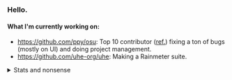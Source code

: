 ### Hello.

#### What I'm currently working on:

- https://github.com/ppy/osu: Top 10 contributor ([ref.](https://github.com/ppy/osu/graphs/contributors)) fixing a ton of bugs (mostly on UI) and doing project management.
- https://github.com/uhe-org/uhe: Making a Rainmeter suite.

<details>
<summary>Stats and nonsense</summary>

[![Joehuu's GitHub stats](https://github-readme-stats.vercel.app/api?username=Joehuu&theme=github_dark&show_icons=true&title_color=ff0000&icon_color=ff0000)](https://github.com/anuraghazra/github-readme-stats)

[![Top Langs](https://github-readme-stats.vercel.app/api/top-langs/?username=Joehuu&layout=compact&theme=github_dark&title_color=ff0000)](https://github.com/anuraghazra/github-readme-stats)

[![Joehu's WakaTime stats](https://github-readme-stats.vercel.app/api/wakatime?username=Joehu&layout=compact&theme=github_dark&title_color=ff0000)](https://github.com/anuraghazra/github-readme-stats)

[![GitHub Streak](http://github-readme-streak-stats.herokuapp.com?user=Joehuu&theme=github-dark&border=ff0000&stroke=ff0000&dates=ff0000&ring=ff0000&fire=ff8000)](https://git.io/streak-stats)

[![@joehu's Holopin board](https://holopin.me/joehu)](https://holopin.io/@joehu)

</details>
